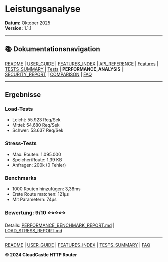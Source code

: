 # Leistungsanalyse

**Datum:** Oktober 2025  
**Version:** 1.1.1

---

## 📚 Dokumentationsnavigation

[README](../../README.md) | [USER_GUIDE](USER_GUIDE.md) | [FEATURES_INDEX](FEATURES_INDEX.md) | [API_REFERENCE](API_REFERENCE.md) | [Features](features/) | [TESTS_SUMMARY](TESTS_SUMMARY.md) | [Tests](tests/) | **PERFORMANCE_ANALYSIS** | [SECURITY_REPORT](SECURITY_REPORT.md) | [COMPARISON](COMPARISON.md) | [FAQ](FAQ.md)

---

## Ergebnisse

### Load-Tests
- Leicht: 55.923 Req/Sek
- Mittel: 54.680 Req/Sek  
- Schwer: 53.637 Req/Sek

### Stress-Tests
- Max. Routen: 1.095.000
- Speicher/Route: 1,39 KB
- Anfragen: 200k (0 Fehler)

### Benchmarks
- 1000 Routen hinzufügen: 3,38ms
- Erste Route matchen: 121μs
- Mit Parametern: 74μs

### Bewertung: 9/10 ⭐⭐⭐⭐⭐

Details: [PERFORMANCE_BENCHMARK_REPORT.md](tests/PERFORMANCE_BENCHMARK_REPORT.md) | [LOAD_STRESS_REPORT.md](tests/LOAD_STRESS_REPORT.md)

---

[README](../../README.md) | [USER_GUIDE](USER_GUIDE.md) | [FEATURES_INDEX](FEATURES_INDEX.md) | [TESTS_SUMMARY](TESTS_SUMMARY.md) | [FAQ](FAQ.md)

**© 2024 CloudCastle HTTP Router**
